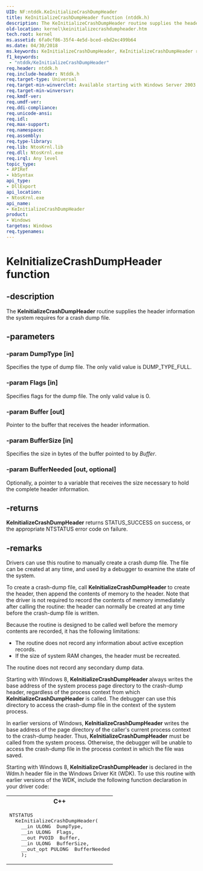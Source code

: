```yaml
---
UID: NF:ntddk.KeInitializeCrashDumpHeader
title: KeInitializeCrashDumpHeader function (ntddk.h)
description: The KeInitializeCrashDumpHeader routine supplies the header information the system requires for a crash dump file.
old-location: kernel\keinitializecrashdumpheader.htm
tech.root: kernel
ms.assetid: 6fa0cf86-35f4-4e5d-bced-ebd2ec499b64
ms.date: 04/30/2018
ms.keywords: KeInitializeCrashDumpHeader, KeInitializeCrashDumpHeader routine [Kernel-Mode Driver Architecture], k105_c15cf29a-9b95-4bec-9f9d-8664ac5e3cd3.xml, kernel.keinitializecrashdumpheader, wdm/KeInitializeCrashDumpHeader
f1_keywords:
 - "ntddk/KeInitializeCrashDumpHeader"
req.header: ntddk.h
req.include-header: Ntddk.h
req.target-type: Universal
req.target-min-winverclnt: Available starting with Windows Server 2003 with SP1.
req.target-min-winversvr: 
req.kmdf-ver: 
req.umdf-ver: 
req.ddi-compliance: 
req.unicode-ansi: 
req.idl: 
req.max-support: 
req.namespace: 
req.assembly: 
req.type-library: 
req.lib: NtosKrnl.lib
req.dll: NtosKrnl.exe
req.irql: Any level
topic_type:
- APIRef
- kbSyntax
api_type:
- DllExport
api_location:
- NtosKrnl.exe
api_name:
- KeInitializeCrashDumpHeader
product:
- Windows
targetos: Windows
req.typenames: 
---
```


# KeInitializeCrashDumpHeader function


## -description


The <b>KeInitializeCrashDumpHeader</b> routine supplies the header information the system requires for a crash dump file.


## -parameters




### -param DumpType [in]

Specifies the type of dump file. The only valid value is DUMP_TYPE_FULL.


### -param Flags [in]

Specifies flags for the dump file. The only valid value is 0.


### -param Buffer [out]

Pointer to the buffer that receives the header information.


### -param BufferSize [in]

Specifies the size in bytes of the buffer pointed to by <i>Buffer</i>.


### -param BufferNeeded [out, optional]

Optionally, a pointer to a variable that receives the size necessary to hold the complete header information.


## -returns



<b>KeInitializeCrashDumpHeader</b> returns STATUS_SUCCESS on success, or the appropriate NTSTATUS error code on failure.   




## -remarks



Drivers can use this routine to manually create a crash dump file. The file can be created at any time, and used by a debugger to examine the state of the system.

To create a crash-dump file, call <b>KeInitializeCrashDumpHeader</b> to create the header, then append the contents of memory to the header. Note that the driver is not required to record the contents of memory immediately after calling the routine: the header can normally be created at any time before the crash-dump file is written.

Because the routine is designed to be called well before the memory contents are recorded, it has the following limitations:

<ul>
<li>
The routine does not record any information about active exception records.

</li>
<li>
If the size of system RAM changes, the header must be recreated.

</li>
</ul>
The routine does not record any secondary dump data.

Starting with Windows 8, <b>KeInitializeCrashDumpHeader</b> always writes the base address of the system process page directory to the crash-dump header, regardless of the process context from which <b>KeInitializeCrashDumpHeader</b> is called. The debugger can use this directory to access the crash-dump file in the context of the system process.

In earlier versions of Windows, <b>KeInitializeCrashDumpHeader</b> writes the base address of the page directory of the caller's current process context to the crash-dump header. Thus, <b>KeInitializeCrashDumpHeader</b> must be called from the system process. Otherwise, the debugger will be unable to access the crash-dump file in the process context in which the file was saved.

Starting with Windows 8, <b>KeInitializeCrashDumpHeader</b> is declared in the Wdm.h header file in the Windows Driver Kit (WDK). To use this routine with earlier versions of the WDK, include the following function declaration in your driver code:

<div class="code"><span codelanguage="ManagedCPlusPlus"><table>
<tr>
<th>C++</th>
</tr>
<tr>
<td>
<pre>NTSTATUS
  KeInitializeCrashDumpHeader(
    __in ULONG  DumpType,
    __in ULONG  Flags,
    __out PVOID  Buffer,
    __in ULONG  BufferSize,
    __out_opt PULONG  BufferNeeded
    );</pre>
</td>
</tr>
</table></span></div>


